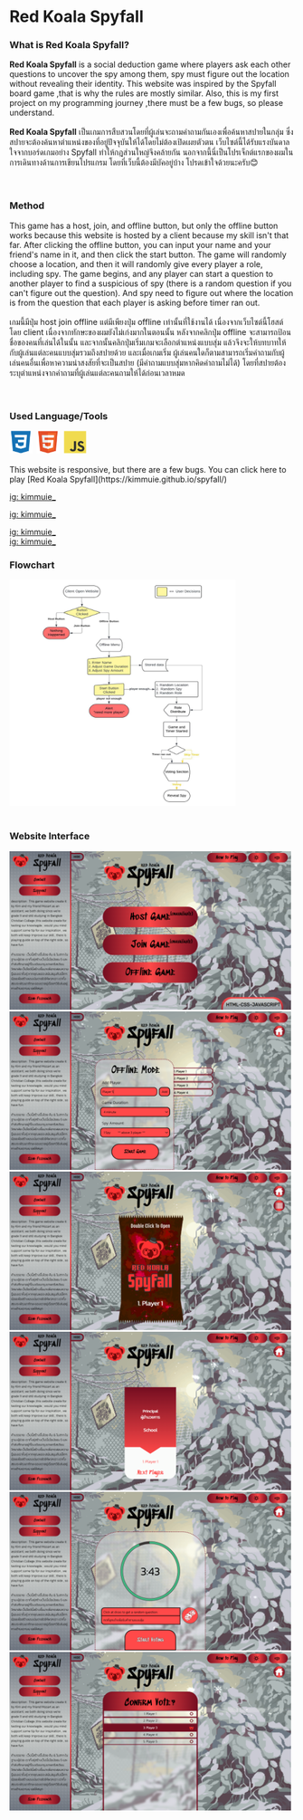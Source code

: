 # Red Koala Spyfall

### What is Red Koala Spyfall?
**Red Koala Spyfall** is a social deduction game where players ask each other questions to uncover the spy among them, spy must figure out the location without revealing their identity. This website was inspired by the Spyfall board game ,that is why the rules are mostly similar. Also, this is my first project on my programming journey ,there must be a few bugs, so please understand. 
<br>  
**Red Koala Spyfall** เป็นเกมการสืบสวนโดยที่ผู้เล่นจะถามคำถามกันเองเพื่อค้นหาสปายในกลุ่ม ซึ่งสปายจะต้องค้นหาตำแหน่งของที่อยู่ปัจจุบันให้ได้โดยไม่ต้องเปิดเผยตัวตน เว็บไซต์นี้ได้รับแรงบันดาลใจจากบอร์ดเกมอย่าง Spyfall ทำให้กฎส่วนใหญ่จึงคล้ายกัน นอกจากนี้นี่เป็นโปรเจ็กต์แรกของผมในการเดินทางด้านการเขียนโปรแกรม โดยที่เว็บนี้ต้องมีบัคอยู่บ้าง โปรดเข้าใจด้วยนะครับ😊
<br>
<br>
<br>
### Method
This game has a host, join, and offline button, but only the offline button works because this website is hosted by a client because my skill isn't that far. After clicking the offline button, you can input your name and your friend's name in it, and then click the start button. The game will randomly choose a location, and then it will randomly give every player a role, including spy. The game begins, and any player can start a question to another player to find a suspicious of spy (there is a random question if you can't figure out the question). And spy need to figure out where the location is from the question that each player is asking before timer ran out.
<br>  
เกมนี้มีปุ่ม host join offline แต่มีเพียงปุ่ม offline เท่านั้นที่ใช้งานได้ เนื่องจากเว็บไซต์นี้โฮสต์โดย client เนื่องจากทักษะของผมยังไม่เก่งมากในตอนนั้น หลังจากคลิกปุ่ม offline จะสามารถป้อนชื่อของคนที่เล่นได้ในนั้น และจากนั้นคลิกปุ่มเริ่มเกมจะเลือกตำแหน่งแบบสุ่ม แล้วจึงจะให้บทบาทให้กับผู้เล่นแต่ละคนแบบสุ่มรวมถึงสปายด้วย และเมื่อเกมเริ่ม ผู้เล่นคนใดก็ตามสามารถเริ่มคำถามกับผู้เล่นคนอื่นเพื่อหาความน่าสงสัยที่จะเป็นสปาย (มีคำถามแบบสุ่มหากคิดคำถามไม่ได้) โดยที่สปายต้องระบุตำแหน่งจากคำถามที่ผู้เล่นแต่ละคนถามให้ได้ก่อนเวลาหมด
<br>
<br>
<br>

### Used Language/Tools
<div>
  <img src="https://github.com/devicons/devicon/blob/master/icons/css3/css3-plain.svg"  title="CSS"width="40" height="40"/>&nbsp;
  <img src="https://github.com/devicons/devicon/blob/master/icons/html5/html5-original.svg" title="HTML5"width="40" height="40"/>&nbsp;
  <img src="https://github.com/devicons/devicon/blob/master/icons/javascript/javascript-original.svg" title="JavaScript"width="40" height="40"/>&nbsp;
</div>
<br>  
This website is responsive, but there are a few bugs. You can click here to play  [Red Koala Spyfall](https://kimmuie.github.io/spyfall/)

  [ig: kimmuie_](https://instagram.com/kimmuie_)  

[ig: kimmuie_](https://instagram.com/kimmuie_)  

[ig: kimmuie_](https://instagram.com/kimmuie_)  
[ig: kimmuie_](https://instagram.com/kimmuie_)  

### Flowchart 
<div>
  <img src="./illustration/Flowchart.jpeg"  title="Flowchart"width="400" height="400"/>
</div>
<br>  

### Website Interface
<div>
  <img src="./illustration/UI1.png"  title="UI" height="280"/>
  <img src="./illustration/UI2.png"  title="UI" height="280"/>
  <img src="./illustration/UI3.png"  title="UI" height="280"/>
  <img src="./illustration/UI4.png"  title="UI" height="280"/>
  <img src="./illustration/UI5.png"  title="UI" height="280"/>
  <img src="./illustration/UI6.png"  title="UI" height="280"/>
</div>

